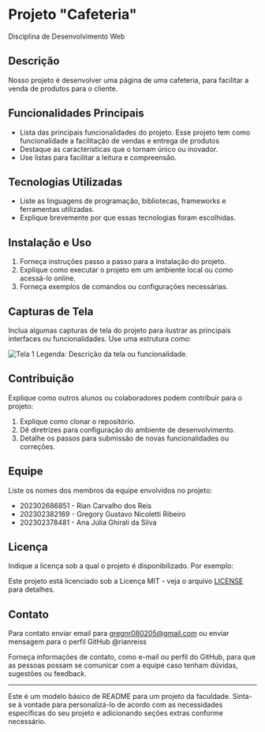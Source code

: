 # Projeto "Cafeteria"
Disciplina de Desenvolvimento Web

## Descrição

Nosso projeto é desenvolver uma página de uma cafeteria, para facilitar a venda de produtos para o cliente.

## Funcionalidades Principais

- Lista das principais funcionalidades do projeto. Esse projeto tem como funcionalidade a facilitação de vendas e entrega de produtos
- Destaque as características que o tornam único ou inovador.
- Use listas para facilitar a leitura e compreensão.

## Tecnologias Utilizadas

- Liste as linguagens de programação, bibliotecas, frameworks e ferramentas utilizadas.
- Explique brevemente por que essas tecnologias foram escolhidas.

## Instalação e Uso

1. Forneça instruções passo a passo para a instalação do projeto.
2. Explique como executar o projeto em um ambiente local ou como acessá-lo online.
3. Forneça exemplos de comandos ou configurações necessárias.

## Capturas de Tela

Inclua algumas capturas de tela do projeto para ilustrar as principais interfaces ou funcionalidades. Use uma estrutura como:

![Tela 1](screenshots/tela1.png)
Legenda: Descrição da tela ou funcionalidade.

## Contribuição

Explique como outros alunos ou colaboradores podem contribuir para o projeto:

1. Explique como clonar o repositório.
2. Dê diretrizes para configuração do ambiente de desenvolvimento.
3. Detalhe os passos para submissão de novas funcionalidades ou correções.

## Equipe

Liste os nomes dos membros da equipe envolvidos no projeto:

- 202302686851 - Rian Carvalho dos Reis
- 202302382169 - Gregory Gustavo Nicoletti Ribeiro
- 202302378481 - Ana Júlia Ghirali da Silva



## Licença

Indique a licença sob a qual o projeto é disponibilizado. Por exemplo:

Este projeto está licenciado sob a Licença MIT - veja o arquivo [LICENSE](LICENSE) para detalhes.

## Contato

Para contato enviar email para gregnr080205@gmail.com ou enviar mensagem para o perfil GitHub @rianreiss

Forneça informações de contato, como e-mail ou perfil do GitHub, para que as pessoas possam se comunicar com a equipe caso tenham dúvidas, sugestões ou feedback.

---

Este é um modelo básico de README para um projeto da faculdade. Sinta-se à vontade para personalizá-lo de acordo com as necessidades específicas do seu projeto e adicionando seções extras conforme necessário.
